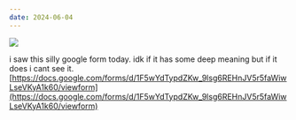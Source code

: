 ```yaml
---
date: 2024-06-04
---
```


![](/assets/sillychart.avif)

i saw this silly google form today. idk if it has some deep meaning but if it does i cant see it. [https://docs.google.com/forms/d/1F5wYdTypdZKw_9lsg6REHnJV5r5faWiwLseVKyA1k60/viewform](https://docs.google.com/forms/d/1F5wYdTypdZKw_9lsg6REHnJV5r5faWiwLseVKyA1k60/viewform)
